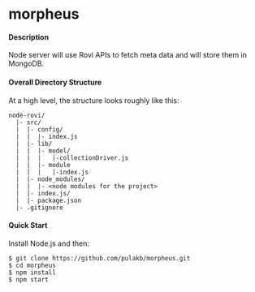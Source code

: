 # morpheus

#### Description

Node server will use Rovi APIs to fetch meta data and will store them in MongoDB.

#### Overall Directory Structure

At a high level, the structure looks roughly like this:

```
node-rovi/
  |- src/
  |  |- config/
  |  |  |- index.js
  |  |- lib/
  |  |  |- model/
  |  |  |   |-collectionDriver.js
  |  |  |- module
  |  |  |   |-index.js
  |  |- node_modules/
  |  |  |- <node modules for the project>
  |  |- index.js/
  |  |- package.json
  |- .gitignore
```

#### Quick Start

Install Node.js and then:

```
$ git clone https://github.com/pulakb/morpheus.git
$ cd morpheus
$ npm install
$ npm start
```
